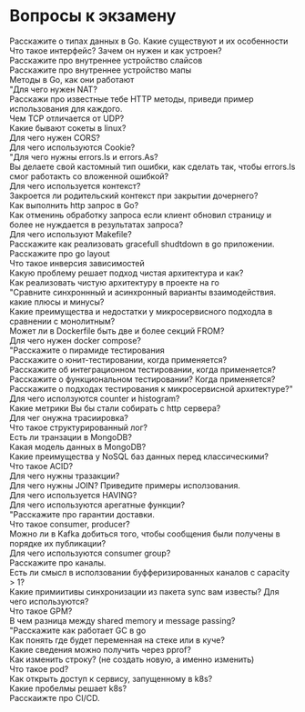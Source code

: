 # Вопросы к экзамену  
Расскажите о типах данных в Go. Какие существуют и их особенности  
Что такое интерфейс? Зачем он нужен и как устроен?  
Расскажите про внутреннее устройство слайсов  
Расскажите про внутреннее устройство мапы  
Методы в Go, как они работают  
"Для чего нужен NAT?  
Расскажи про известные тебе HTTP методы, приведи пример использования для каждого.  
Чем TCP отличается от UDP?  
Какие бывают сокеты в linux?  
Для чего нужен CORS?  
Для чего используются Cookie?  
"Для чего нужны errors.Is и errors.As?  
Вы делаете свой кастомный тип ошибки, как сделать так, чтобы errors.Is смог работакть со вложенной ошибкой?  
Для чего используется контекст?  
Закроется ли родительский контекст при закрытии дочернего?  
Как выполнить http запрос в Go?  
Как отменинь обработку запроса если клиент обновил страницу и более не нуждается в результатах запроса?   
Для чего используют Makefile?   
Расскажите как реализовать gracefull shudtdown в go приложении.  
Расскажите про go layout  
Что такое инверсия зависимостей  
Какую проблему решает подход чистая архитектура и как?  
Как реализовать чистую архитектуру в проекте на го  
"Сравните синхроннный и асинхронный варианты взаимодействия. какие плюсы и минусы?  
Какие преимущества и недостатки у микросервисного подходла в сравнении с монолитным?  
Может ли в Dockerfile быть две и более секций FROM?   
Для чего нужен docker compose?  
"Расскажите о пирамиде тестирования  
Расскажите о юнит-тестировании, когда применяется?  
Расскажите об интеграционном тестировании, когда применяется?  
Расскажите о функциональном тестировании? Когда применяется?   
Расскажите о подходах тестирования к микросервисной архитектуре?"  
Для чего исползуются counter и histogram?   
Какие метрики Вы бы стали собирать с http сервера?   
Для чег онужна трасиировка?   
Что такое структурированный лог?   
Есть ли транзации в MongoDB?   
Какая модель данных в MongoDB?  
Какие преимущества у NoSQL баз данных перед классическими?  
Что такое ACID?  
Для чего нужны тразакции?   
Для чего нужны JOIN?  Приведите примеры исползования.  
Для чего используется HAVING?   
Для чего используются арегатные функции?  
"Расскажите про гарантии доставки.  
Что такое consumer, producer?   
Можно ли в Kafka добиться того, чтобы сообщения были получены в порядке их публикации?   
Для чего используются consumer group?  
Расскажите про каналы.   
Есть ли смысл в исползовании буфферизированных каналов с capacity > 1?   
Какие примиитивы синхронизации из пакета sync вам известы? Для чего используются?   
Что такое GPM?  
В чем разница между shared memory и message passing?  
"Расскажите как работает GC в go  
Как понять где будет переменная на стеке или в куче?  
Какие сведения можно получить через pprof?   
Как изменить строку? (не создать новую, а именно изменить)  
Что такое pod?   
Как открыть доступ к сервису, запущенному в k8s?   
Какие пробелмы решает k8s?   
Расскаижте про CI/CD.  
